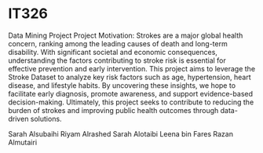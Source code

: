 # IT326
Data Mining Project
Project Motivation:
Strokes are a major global health concern, ranking among the leading causes of death and long-term disability. With significant societal and economic consequences, understanding the factors contributing to stroke risk is essential for effective prevention and early intervention. This project aims to leverage the Stroke Dataset to analyze key risk factors such as age, hypertension, heart disease, and lifestyle habits. By uncovering these insights, we hope to facilitate early diagnosis, promote awareness, and support evidence-based decision-making. Ultimately, this project seeks to contribute to reducing the burden of strokes and improving public health outcomes through data-driven solutions.

Sarah Alsubaihi
Riyam Alrashed
Sarah Alotaibi
Leena bin Fares
Razan Almutairi

